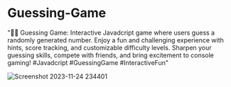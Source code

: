 # Guessing-Game
"🎲🤔 Guessing Game: Interactive Javadcript game where users guess a randomly generated number. Enjoy a fun and challenging experience with hints, score tracking, and customizable difficulty levels. Sharpen your guessing skills, compete with friends, and bring excitement to console gaming! #Javadcript #GuessingGame #InteractiveFun"

![Screenshot 2023-11-24 234401](https://github.com/AminEaabada/Rock-Paper-Scissor/assets/121450473/363e1bcf-516d-458c-aa5c-216cc0f130ba)
